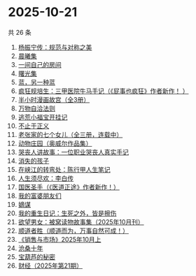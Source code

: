 # 2025-10-21

共 26 条

<!-- BEGIN WEREAD -->
<!-- 最后更新时间 2025-10-21 07:23:01 +0800 -->
1. [杨振宁传：规范与对称之美](https://weread.qq.com/web/bookDetail/4de32520813ab7c7dg0102c1)
1. [晨曦集](https://weread.qq.com/web/bookDetail/57432d4072051c975748318)
1. [一间自己的房间](https://weread.qq.com/web/bookDetail/423320f0813ab8f58g01571e)
1. [曙光集](https://weread.qq.com/web/bookDetail/a6d323f0813ab8831g013e4c)
1. [蓝，另一种蓝](https://weread.qq.com/web/bookDetail/8b9324e0813ab70b0g017ca4)
1. [疯狂规培生：三甲医院牛马手记（《屁事也疯狂》作者新作！ ）](https://weread.qq.com/web/bookDetail/ef332170813aba876g011d57)
1. [半小时漫画故宫（全3册）](https://weread.qq.com/web/bookDetail/2a932490813aba8e3g011d9c)
1. [万物自洽法则](https://weread.qq.com/web/bookDetail/00f32030813aba87ag018f6c)
1. [逃荒小福宝开挂记](https://weread.qq.com/web/bookDetail/46232e30813aba8d4g018754)
1. [不止于正义](https://weread.qq.com/web/bookDetail/85e32100813aba6c1g013c04)
1. [老张家的七个女儿（全三册，连载中）](https://weread.qq.com/web/bookDetail/12332100813ab8b6cg0155cf)
1. [动物庄园（奥威尔作品集）](https://weread.qq.com/web/bookDetail/dc432dd059c805dc4045f8a)
1. [哭丧人讲故事：一位职业哭丧人真实手记](https://weread.qq.com/web/bookDetail/89332420813aba51dg015be1)
1. [消失的孩子](https://weread.qq.com/web/bookDetail/19e325f0813aba772g01570e)
1. [在峡江的转弯处：陈行甲人生笔记](https://weread.qq.com/web/bookDetail/bca326a0813ab8f5ag016fc1)
1. [人生须尽欢：李白传](https://weread.qq.com/web/bookDetail/c64320e0813aba483g019de2)
1. [国医圣手（《医道正途》作者新作！）](https://weread.qq.com/web/bookDetail/86932020813aba4f4g0151b2)
1. [我的富婆朋友们](https://weread.qq.com/web/bookDetail/ed132f90813aba7efg0129b7)
1. [嫡谋](https://weread.qq.com/web/bookDetail/cce32de0578343cce23f000)
1. [我的重生日记：生死之外，皆是擦伤](https://weread.qq.com/web/bookDetail/d7432640813ab9560g013cc5)
1. [欲望男女：被窝读物故事集（2025年10月刊）](https://weread.qq.com/web/bookDetail/a49326d0813aba81ag014c2f)
1. [顺道者胜（顺道而为，万事自然可成！）](https://weread.qq.com/web/bookDetail/f1832020813ab9fe4g012bf1)
1. [《销售与市场》2025年10月上](https://weread.qq.com/web/bookDetail/ada32b80813aba8f6g01565d)
1. [沧桑十年](https://weread.qq.com/web/bookDetail/b5f328b07193a030b5fafaf)
1. [宝葫芦的秘密](https://weread.qq.com/web/bookDetail/7c932410719c1d7f7c97c26)
1. [财经（2025年第21期）](https://weread.qq.com/web/bookDetail/cb532f50813aba87cg0124c8)
<!-- END WEREAD -->